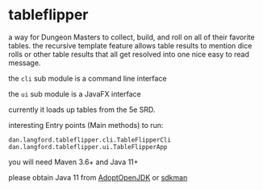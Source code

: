 # tableflipper

a way for Dungeon Masters to collect, build, and roll on all of their favorite tables. the recursive template feature allows table results to mention dice rolls or other table results that all get resolved into one nice easy to read message. 

the `cli` sub module is a command line interface

the `ui` sub module is a JavaFX interface

currently it loads up tables from the 5e SRD. 

interesting Entry points (Main methods) to run:

    dan.langford.tableflipper.cli.TableFlipperCli
    dan.langford.tableflipper.ui.TableFlipperApp
    
you will need Maven 3.6+ and Java 11+

please obtain Java 11 from [AdoptOpenJDK](https://adoptopenjdk.net/) or [sdkman](https://sdkman.io/)